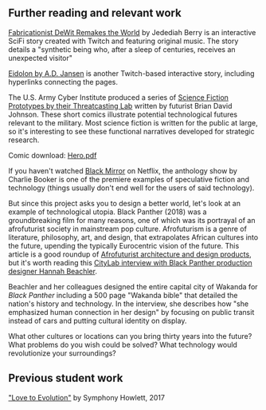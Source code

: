 

## Further reading and relevant work


[Fabricationist DeWit Remakes the World](http://thirdarchive.net/fabricationist-dewit-remakes-the-world/) by Jedediah Berry is an interactive SciFi story created with Twitch and featuring original music. The story details a "synthetic being who, after a sleep of centuries, receives an unexpected visitor"

[Eidolon by A.D. Jansen](http://ifarchive.jmac.org/if-archive/games/competition2014/Eidolon/Eidolon.html) is another Twitch-based interactive story, including hyperlinks connecting the pages.

The U.S. Army Cyber Institute produced a series of [Science Fiction Prototypes by their Threatcasting Lab](https://threatcasting.com/about/sci-fi-prototypes/) written by futurist Brian David Johnson. These short comics illustrate potential technological futures relevant to the military. Most science fiction is written for the public at large, so it's interesting to see these functional narratives developed for strategic research.

Comic download: [Hero.pdf](http://threatcasting.com/wp-content/uploads/2018/10/Hero_high-res.pdf)

If you haven't watched [Black Mirror](https://en.wikipedia.org/wiki/Black_Mirror) on Netflix, the anthology show by Charlie Booker is one of the premiere examples of speculative fiction and technology \(things usually don't end well for the users of said technology\).

But since this project asks you to design a better world, let's look at an example of technological utopia. Black Panther (2018) was a groundbreaking film for many reasons, one of which was its portrayal of an afrofuturist society in mainstream pop culture. Afrofuturism is a genre of literature, philosophy, art, and design, that extrapolates African cultures into the future, upending the typically Eurocentric vision of the future. This article is a good roundup of [Afrofuturist architecture and design products](https://www.dezeen.com/2018/04/06/african-architects-designers-championing-afrofuturism/), but it's worth reading this [CityLab interview with Black Panther production designer Hannah Beachler](https://www.citylab.com/life/2018/11/black-panther-wakanda-golden-city-hannah-beachler-interview/574420/).

Beachler and her colleagues designed the entire capital city of Wakanda for _Black Panther_ including a 500 page "Wakanda bible" that detailed the nation's history and technology. In the interview, she describes how "she emphasized human connection in her design" by focusing on public transit instead of cars and putting cultural identity on display.

What other cultures or locations can you bring thirty years into the future? What problems do you wish could be solved? What technology would revolutionize your surroundings?

## Previous student work

["Love to Evolution"](https://cdn.rawgit.com/dmd-program/work-examples/e6fd4cc2/dmd100-narrative-project/love-to-evolution-narrative-project.html) by Symphony Howlett, 2017

